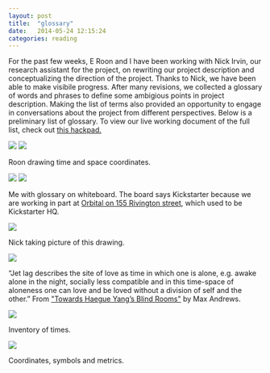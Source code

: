 ```yaml
---
layout: post
title:  "glossary"
date:   2014-05-24 12:15:24
categories: reading
---
```


For the past few weeks, E Roon and I have been working with Nick Irvin, our research assistant for the project, on rewriting our project description and conceptualizing the direction of the project. Thanks to Nick, we have been able to make visibile progress. After many revisions, we collected a glossary of words and phrases to define some ambigious points in project description. Making the list of terms also provided an opportunity to engage in conversations about the project from different perspectives. Below is a preliminary list of glossary. To view our live working document of the full list, check out <a href="https://hackpad.com/Elsewhen-Glossary-oHUuh0aIktI">this hackpad.</a>  

<img src="https://farm8.staticflickr.com/7309/13977819079_c15a2ab5cb_z.jpg">

 

<img src="https://farm6.staticflickr.com/5518/13977738959_546c767823_z.jpg">

Roon drawing time and space coordinates.

<img src="https://farm3.staticflickr.com/2902/13977746857_f0bdc050b9_z.jpg">

<img src="https://farm8.staticflickr.com/7384/13977756080_acb3191aaa_z.jpg"> 

Me with glossary on whiteboard. The board says Kickstarter because we are working in part at <a href="http://www.orbitalnyc.com/">Orbital on 155 Rivington street</a>, which used to be Kickstarter HQ. 

<img src="https://farm8.staticflickr.com/7325/14161078531_f0e98d4745_z.jpg">

Nick taking picture of this drawing. 

<img src="https://farm8.staticflickr.com/7104/14025328905_38fbfd997f_z.jpg">

“Jet lag describes the site of love as time in which one is alone, e.g. awake alone in the night, socially less compatible and in this time-space of aloneness one can love and be loved without a division of self and the other.” From <a href="http://www.lttds.org/assets/Andrews-HaegueYang-ENGL.pdf">"Towards Haegue Yang’s Blind Rooms"</a> by Max Andrews. 

<img src="https://farm8.staticflickr.com/7273/14002208786_d3f1732cf0_z.jpg"> 

Inventory of times. 

<img src="https://farm3.staticflickr.com/2915/14002208966_375aeeabd7_z.jpg">
 
Coordinates, symbols and metrics. 
